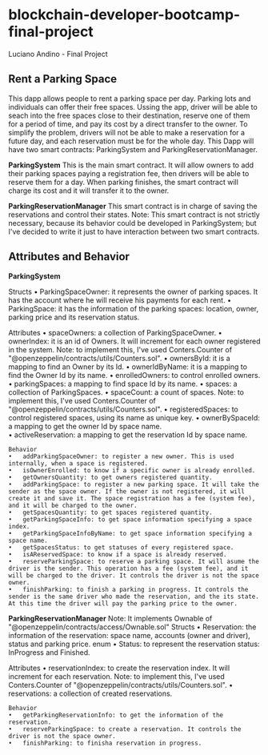 # blockchain-developer-bootcamp-final-project
Luciano Andino - Final Project

## **Rent a Parking Space**
This dapp allows people to rent a parking space per day. 
Parking lots and individuals can offer their free spaces. Ussing the app, driver will be able to seach into the free spaces close to their destination,  reserve one of them for a period of time, and pay its cost by a direct transfer to the owner.
To simplify the problem, drivers will not be able to make a reservation for a future day, and each reservation must be for the whole day.
This Dapp will have two smart contracts: ParkingSystem and ParkingReservationManager.
 
**ParkingSystem**
This is the main smart contract. It will allow owners to add their parking spaces paying a registration fee, then drivers will be able to reserve them for a day. When parking finishes, the smart contract will charge its cost and it will transfer it to the owner.

**ParkingReservationManager**
This smart contract is in charge of saving the reservations and control their states.
Note: This smart contract is not strictly necessary, because its behavior could be developed in ParkingSystem; but I've decided to write it just to have interaction between two smart contracts.

## **Attributes and Behavior**
**ParkingSystem**

  Structs
    	•	ParkingSpaceOwner: it represents the owner of parking spaces. It has the account where he will receive his payments for each rent.
    	•	ParkingSpace: it has the information of the parking spaces: location, owner, parking price and its reservation status.
   
  Attributes
    	•	spaceOwners: a collection of ParkingSpaceOwner. 
	•	ownerIndex: it is an id of Owners. It will increment for each owner registered in the system. Note: to implement this, I've used Conters.Counter of "@openzeppelin/contracts/utils/Counters.sol".
	•	ownersById: it is a mapping to find an Owner by its Id.
	•	ownerIdByName: it is a mapping to find the Owner Id by its name.
	•	enrolledOwners: to control enrolled owners.
    	•	parkingSpaces: a mapping to find space Id by its name. 
	•	spaces: a collection of ParkingSpaces.
	•	spaceCount: a count of spaces. Note: to implement this, I've used Conters.Counter of "@openzeppelin/contracts/utils/Counters.sol".
	•	registeredSpaces: to control registered spaces, using its name as unique key.
	•	ownerBySpaceId: a mapping to get the owner Id by space name.	
	•	activeReservation: a mapping to get the reservation Id by space name.
	
    Behavior
    •	addParkingSpaceOwner: to register a new owner. This is used internally, when a space is registered.
    •	isOwnerEnrolled: to know if a specific owner is already enrolled.
    •	getOwnersQuantity: to get owners registered quantity. 
    •	addParkingSpace: to register a new parking space. It will take the sender as the space owner. If the owner is not registered, it will create it and save it. The space registration has a fee (system fee), and it will be charged to the owner.
    •	getSpacesQuantity: to get spaces registered quantity.
    •	getParkingSpaceInfo: to get space information specifying a space index. 
	•	getParkingSpaceInfoByName: to get space information specifying a space name. 
    •	getSpacesStatus: to get statuses of every registered space.
    •	isAReservedSpace: to know if a space is already reserved. 
	•	reserveParkingSpace: to reserve a parking space. It will asume the driver is the sender. This operation has a fee (system fee), and it will be charged to the driver. It controls the driver is not the space owner.
	•	finishParking: to finish a parking in progress. It controls the sender is the same driver who made the reservation, and the its state. At this time the driver will pay the parking price to the owner.

**ParkingReservationManager** 
Note: It implements Ownable of "@openzeppelin/contracts/access/Ownable.sol"
    Structs
    •	Reservation: the information of the reservation: space name, accounts (owner and driver), status and parking price.
	enum
    •	Status: to represent the reservation status: InProgress and Finished.
   
   Attributes
	•	reservationIndex: to create the reservation index. It will increment for each reservation. Note: to implement this, I've used Conters.Counter of "@openzeppelin/contracts/utils/Counters.sol".
	•	reservations: a collection of created reservations.
	
    Behavior
    •	getParkingReservationInfo: to get the information of the reservation.
    •	reserveParkingSpace: to create a reservation. It controls the driver is not the space owner. 
    •	finishParking: to finisha reservation in progress.
